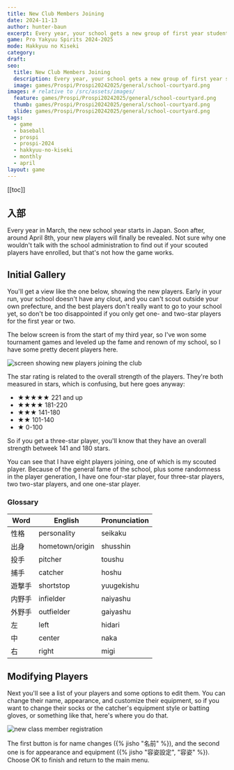 ```yaml
---
title: New Club Members Joining
date: 2024-11-13
author: hunter-baun
excerpt: Every year, your school gets a new group of first year students joining the team
game: Pro Yakyuu Spirits 2024-2025
mode: Hakkyuu no Kiseki
category: 
draft: 
seo:
  title: New Club Members Joining
  description: Every year, your school gets a new group of first year students joining the team
  image: games/Prospi/Prospi20242025/general/school-courtyard.png
images: # relative to /src/assets/images/
  feature: games/Prospi/Prospi20242025/general/school-courtyard.png
  thumb: games/Prospi/Prospi20242025/general/school-courtyard.png
  slide: games/Prospi/Prospi20242025/general/school-courtyard.png
tags:
  - game
  - baseball
  - prospi
  - prospi-2024
  - hakkyuu-no-kiseki
  - monthly
  - april
layout: game
---
```

[[toc]]
## 入部

Every year in March, the new school year starts in Japan. Soon after, around April 8th, your new players will finally be revealed. Not sure why one wouldn't talk with the school administration to find out if your scouted players have enrolled, but that's not how the game works.

## Initial Gallery
You'll get a view like the one below, showing the new players. Early in your run, your school doesn't have any clout, and you can't scout outside your own prefecture, and the best players don't really want to go to your school yet, so don't be too disappointed if you only get one- and two-star players for the first year or two.

The below screen is from the start of my third year, so I've won some tournament games and leveled up the fame and renown of my school, so I have some pretty decent players here.

![screen showing new players joining the club](/assets/images/games/Prospi/Prospi20242025/HakkyuNoKiseki/Monthly/April/new-class-members/new-class-members-2026.png)

The star rating is related to the overall strength of the players. They're both measured in stars, which is confusing, but here goes anyway:
- ★★★★★	221 and up
- ★★★★ 181-220
- ★★★	141-180
- ★★ 101-140
- ★	0-100

So if you get a three-star player, you'll know that they have an overall strength betweek 141 and 180 stars.

You can see that I have eight players joining, one of which is my scouted player. Because of the general fame of the school, plus some randomness in the player generation, I have one four-star player, four three-star players, two two-star players, and one one-star player.

### Glossary
| Word   | English         | Pronunciation |
| ------ | --------------- | ------------- |
| 性格   | personality     | seikaku       |
| 出身   | hometown/origin | shusshin      |
| 投手   | pitcher         | toushu        |
| 捕手   | catcher         | hoshu         |
| 遊撃手 | shortstop       | yuugekishu    |
| 内野手 | infielder       | naiyashu      |
| 外野手 | outfielder      | gaiyashu      |
| 左     | left            | hidari        |
| 中     | center          | naka          |
| 右     | right           | migi          |

## Modifying Players
Next you'll see a list of your players and some options to edit them. You can change their name, appearance, and customize their equipment, so if you want to change their socks or the catcher's equipment style or batting gloves, or something like that, here's where you do that.

![new class member registration](/assets/images/games/Prospi/Prospi20242025/HakkyuNoKiseki/Monthly/April/new-class-members/new-class-member-registration.png)

The first button is for name changes ({% jisho "名前" %}), and the second one is for appearance and equipment ({% jisho "容姿設定", "容姿" %}). Choose OK to finish and return to the main menu.